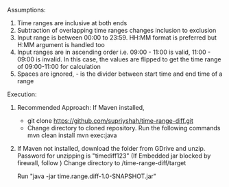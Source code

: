 Assumptions:
1. Time ranges are inclusive at both ends
2. Subtraction of overlapping time ranges changes inclusion to exclusion
3. Input range is between 00:00 to 23:59. HH:MM format is preferred but H:MM argument is handled too
4. Input ranges are in ascending order i.e. 09:00 - 11:00 is valid, 11:00 - 09:00 is invalid. In this case, the values are flipped to get the time range of 09:00-11:00 for calculation
5. Spaces are ignored, - is the divider between start time and end time of a range

Execution:
1. Recommended Approach:  If Maven installed,
	- git clone https://github.com/supriyshah/time-range-diff.git
	- Change directory to cloned repository. Run the following commands
	   mvn clean install
	   mvn exec:java


2. If Maven not installed, download the folder from GDrive and unzip. Password for unzipping is "timediff123"
   (If Embedded jar blocked by firewall, follow )
   Change directory to /time-range-diff/target

   Run "java -jar time.range.diff-1.0-SNAPSHOT.jar"